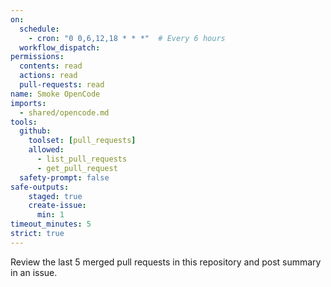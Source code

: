 ```yaml
---
on: 
  schedule:
    - cron: "0 0,6,12,18 * * *"  # Every 6 hours
  workflow_dispatch:
permissions:
  contents: read
  actions: read
  pull-requests: read
name: Smoke OpenCode
imports:
  - shared/opencode.md
tools:
  github:
    toolset: [pull_requests]
    allowed:
      - list_pull_requests
      - get_pull_request
  safety-prompt: false
safe-outputs:
    staged: true
    create-issue:
      min: 1
timeout_minutes: 5
strict: true
---
```


Review the last 5 merged pull requests in this repository and post summary in an issue.
